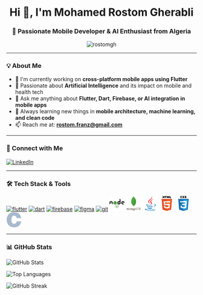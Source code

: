 <h1 align="center">Hi 👋, I'm Mohamed Rostom Gherabli</h1>
<h3 align="center">🚀 Passionate Mobile Developer & AI Enthusiast from Algeria</h3>

<p align="center">
  <img src="https://komarev.com/ghpvc/?username=rostomgh&label=Profile%20views&color=0e75b6&style=flat" alt="rostomgh" />
</p>

---

### 💡 About Me
- 🔭 I'm currently working on **cross-platform mobile apps using Flutter**
- 🤖 Passionate about **Artificial Intelligence** and its impact on mobile and health tech
- 💬 Ask me anything about **Flutter, Dart, Firebase, or AI integration in mobile apps**
- 🌱 Always learning new things in **mobile architecture, machine learning, and clean code**
- 📫 Reach me at: **rostom.franz@gmail.com**

---

### 🔗 Connect with Me

<p align="left">
  <a href="https://linkedin.com/in/mohamed-rostom-gherabli-875b262b9" target="_blank">
    <img align="center" src="https://raw.githubusercontent.com/rahuldkjain/github-profile-readme-generator/master/src/images/icons/Social/linked-in-alt.svg" alt="LinkedIn" height="30" width="40" />
  </a>
</p>

---

### 🛠️ Tech Stack & Tools

<p align="left">
  <a href="https://flutter.dev" target="_blank"><img src="https://www.vectorlogo.zone/logos/flutterio/flutterio-icon.svg" alt="flutter" width="40" height="40"/></a>
  <a href="https://dart.dev" target="_blank"><img src="https://www.vectorlogo.zone/logos/dartlang/dartlang-icon.svg" alt="dart" width="40" height="40"/></a>
  <a href="https://firebase.google.com/" target="_blank"><img src="https://www.vectorlogo.zone/logos/firebase/firebase-icon.svg" alt="firebase" width="40" height="40"/></a>
  <a href="https://www.figma.com/" target="_blank"><img src="https://www.vectorlogo.zone/logos/figma/figma-icon.svg" alt="figma" width="40" height="40"/></a>
  <a href="https://git-scm.com/" target="_blank"><img src="https://www.vectorlogo.zone/logos/git-scm/git-scm-icon.svg" alt="git" width="40" height="40"/></a>
  <a href="https://nodejs.org" target="_blank"><img src="https://raw.githubusercontent.com/devicons/devicon/master/icons/nodejs/nodejs-original-wordmark.svg" alt="nodejs" width="40" height="40"/></a>
  <a href="https://www.mongodb.com/" target="_blank"><img src="https://raw.githubusercontent.com/devicons/devicon/master/icons/mongodb/mongodb-original-wordmark.svg" alt="mongodb" width="40" height="40"/></a>
  <a href="https://www.java.com" target="_blank"><img src="https://raw.githubusercontent.com/devicons/devicon/master/icons/java/java-original.svg" alt="java" width="40" height="40"/></a>
  <a href="https://www.w3schools.com/html/" target="_blank"><img src="https://raw.githubusercontent.com/devicons/devicon/master/icons/html5/html5-original-wordmark.svg" alt="html" width="40" height="40"/></a>
  <a href="https://www.w3schools.com/css/" target="_blank"><img src="https://raw.githubusercontent.com/devicons/devicon/master/icons/css3/css3-original-wordmark.svg" alt="css" width="40" height="40"/></a>
  <a href="https://www.cprogramming.com/" target="_blank"><img src="https://raw.githubusercontent.com/devicons/devicon/master/icons/c/c-original.svg" alt="c" width="40" height="40"/></a>
</p>

---

### 📊 GitHub Stats

<p align="left">
  <img src="https://github-readme-stats.vercel.app/api?username=rostomgh&show_icons=true&locale=en&theme=tokyonight" alt="GitHub Stats" />
</p>

<p align="left">
  <img src="https://github-readme-stats.vercel.app/api/top-langs?username=rostomgh&show_icons=true&locale=en&layout=compact&theme=tokyonight" alt="Top Languages" />
</p>

<p align="left">
  <img src="https://github-readme-streak-stats.herokuapp.com/?user=rostomgh&theme=tokyonight" alt="GitHub Streak" />
</p>
